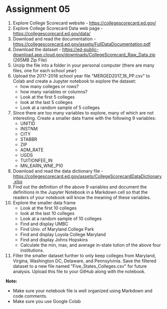 # Assignment 05
1. Explore College Scorecard website - https://collegescorecard.ed.gov/ 
2. Explore College Scorecard Data web page - https://collegescorecard.ed.gov/data/
3. Download and read the documentation - https://collegescorecard.ed.gov/assets/FullDataDocumentation.pdf
4. Download the dataset - https://ed-public-download.app.cloud.gov/downloads/CollegeScorecard_Raw_Data.zip (265MB Zip File)
5. Unzip the file into a folder in your personal computer (there are many files, one for each school year)
6. Upload the 2017-2018 school year file "MERGED2017_18_PP.csv" to Colab and create a Jupyter notebook to explore the dataset:   
    - how many colleges or rows?   
    - how many variables or columns?   
    - Look at the first 5 colleges   
    - look at the last 5 colleges
    - Look at a random sample of 5 colleges    
7. Since there are too many variables to explore, many of which are not interesting. Create a smaller data frame with the following 9 variables:
    - UNITID
    - INSTNM
    - CITY
    - STABBR
    - ZIP
    - ADM_RATE
    - UGDS
    - TUITIONFEE_IN
    - MN_EARN_WNE_P10 
8. Download and read the data dictionary file - https://collegescorecard.ed.gov/assets/CollegeScorecardDataDictionary.xlsx
9. Find out the definition of the above 9 variables and document the definitions in the Jupyter Notebook in a Markdown cell so that the readers of your notebook
will know the meaning of these variables.
10. Explore the smaller data frame
    - Look at the first 10 colleges   
    - look at the last 10 colleges
    - Look at a random sample of 10 colleges  
    - Find and display UMBC 
    - Find Univ. of Maryland College Park
    - Find and display Loyola College Maryland
    - Find and display Johns Hopskins
    - Calculate the min, max, and average in-state tution of the above four institutions.
 11. Filter the smaller dataset further to only keep colleges from Maryland, Virgina, Washington DC, Delaware, and Pennsylvinia. Save the filtered dataset to a new file named "Five_States_Colleges.csv" for future analysis. Upload this file to your GitHub along with the notebook.
 
**Note:** 
- Make sure your notebook file is well organized using Markdown and code comments.
- Make sure you use Google Colab
